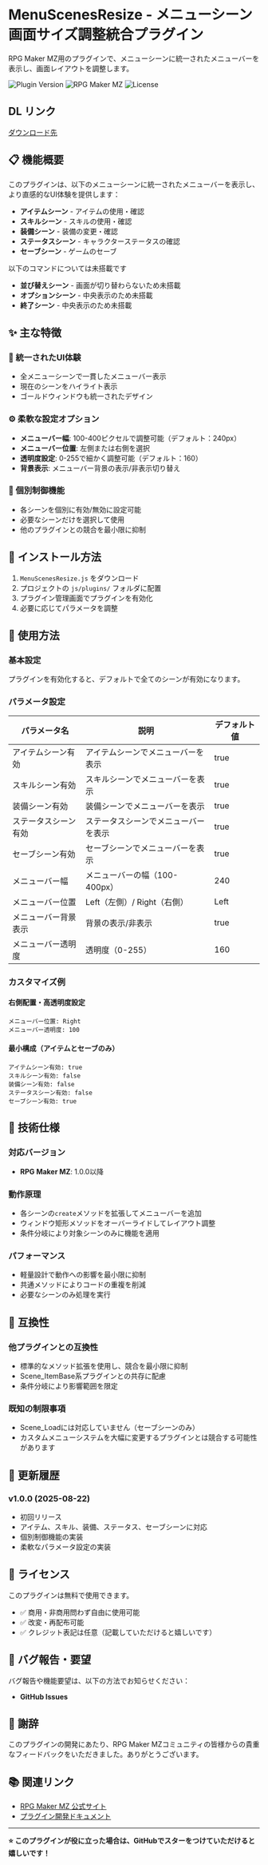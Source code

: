 # MenuScenesResize - メニューシーン画面サイズ調整統合プラグイン

RPG Maker MZ用のプラグインで、メニューシーンに統一されたメニューバーを表示し、画面レイアウトを調整します。

![Plugin Version](https://img.shields.io/badge/version-1.0.0-blue)
![RPG Maker MZ](https://img.shields.io/badge/RPG%20Maker-MZ-green)
![License](https://img.shields.io/badge/license-Free-brightgreen)

## DL リンク

[ダウンロード先](https://raw.githubusercontent.com/fishs075/MZ/refs/heads/main/MenuScenesResize.js)


## 📋 機能概要

このプラグインは、以下のメニューシーンに統一されたメニューバーを表示し、より直感的なUI体験を提供します：

- **アイテムシーン** - アイテムの使用・確認
- **スキルシーン** - スキルの使用・確認  
- **装備シーン** - 装備の変更・確認
- **ステータスシーン** - キャラクターステータスの確認
- **セーブシーン** - ゲームのセーブ

以下のコマンドについては未搭載です

- **並び替えシーン** - 画面が切り替わらないため未搭載
- **オプションシーン** - 中央表示のため未搭載
- **終了シーン** - 中央表示のため未搭載

## ✨ 主な特徴

### 🎯 統一されたUI体験
- 全メニューシーンで一貫したメニューバー表示
- 現在のシーンをハイライト表示
- ゴールドウィンドウも統一されたデザイン

### ⚙️ 柔軟な設定オプション
- **メニューバー幅**: 100-400ピクセルで調整可能（デフォルト：240px）
- **メニューバー位置**: 左側または右側を選択
- **透明度設定**: 0-255で細かく調整可能（デフォルト：160）
- **背景表示**: メニューバー背景の表示/非表示切り替え

### 🔧 個別制御機能
- 各シーンを個別に有効/無効に設定可能
- 必要なシーンだけを選択して使用
- 他のプラグインとの競合を最小限に抑制

## 🚀 インストール方法

1. `MenuScenesResize.js` をダウンロード
2. プロジェクトの `js/plugins/` フォルダに配置
3. プラグイン管理画面でプラグインを有効化
4. 必要に応じてパラメータを調整

## 📖 使用方法

### 基本設定

プラグインを有効化すると、デフォルトで全てのシーンが有効になります。

### パラメータ設定

| パラメータ名 | 説明 | デフォルト値 |
|-------------|------|-------------|
| アイテムシーン有効 | アイテムシーンでメニューバーを表示 | true |
| スキルシーン有効 | スキルシーンでメニューバーを表示 | true |
| 装備シーン有効 | 装備シーンでメニューバーを表示 | true |
| ステータスシーン有効 | ステータスシーンでメニューバーを表示 | true |
| セーブシーン有効 | セーブシーンでメニューバーを表示 | true |
| メニューバー幅 | メニューバーの幅（100-400px） | 240 |
| メニューバー位置 | Left（左側）/ Right（右側） | Left |
| メニューバー背景表示 | 背景の表示/非表示 | true |
| メニューバー透明度 | 透明度（0-255） | 160 |

### カスタマイズ例

#### 右側配置・高透明度設定
```
メニューバー位置: Right
メニューバー透明度: 100
```

#### 最小構成（アイテムとセーブのみ）
```
アイテムシーン有効: true
スキルシーン有効: false
装備シーン有効: false
ステータスシーン有効: false
セーブシーン有効: true
```

## 🔧 技術仕様

### 対応バージョン
- **RPG Maker MZ**: 1.0.0以降

### 動作原理
- 各シーンの`create`メソッドを拡張してメニューバーを追加
- ウィンドウ矩形メソッドをオーバーライドしてレイアウト調整
- 条件分岐により対象シーンのみに機能を適用

### パフォーマンス
- 軽量設計で動作への影響を最小限に抑制
- 共通メソッドによりコードの重複を削減
- 必要なシーンのみ処理を実行

## 🤝 互換性

### 他プラグインとの互換性
- 標準的なメソッド拡張を使用し、競合を最小限に抑制
- Scene_ItemBase系プラグインとの共存に配慮
- 条件分岐により影響範囲を限定

### 既知の制限事項
- Scene_Loadには対応していません（セーブシーンのみ）
- カスタムメニューシステムを大幅に変更するプラグインとは競合する可能性があります

## 📝 更新履歴

### v1.0.0 (2025-08-22)
- 初回リリース
- アイテム、スキル、装備、ステータス、セーブシーンに対応
- 個別制御機能の実装
- 柔軟なパラメータ設定の実装

## 📄 ライセンス

このプラグインは無料で使用できます。

- ✅ 商用・非商用問わず自由に使用可能
- ✅ 改変・再配布可能
- ✅ クレジット表記は任意（記載していただけると嬉しいです）

## 🐛 バグ報告・要望

バグ報告や機能要望は、以下の方法でお知らせください：

- **GitHub Issues**

## 🙏 謝辞

このプラグインの開発にあたり、RPG Maker MZコミュニティの皆様からの貴重なフィードバックをいただきました。ありがとうございます。

## 📚 関連リンク

- [RPG Maker MZ 公式サイト](https://www.rpgmakerweb.com/products/rpg-maker-mz)
- [プラグイン開発ドキュメント](https://docs.rpgmakermz.com/)

---

**⭐ このプラグインが役に立った場合は、GitHubでスターをつけていただけると嬉しいです！**
